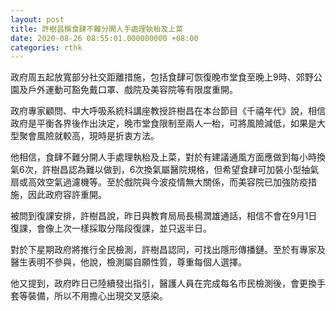 ```yaml
---
layout: post
title: 許樹昌稱食肆不難分開人手處理執枱及上菜
date: 2020-08-26 08:55:01.000000000 +08:00
categories: rthk
---
```


政府周五起放寬部分社交距離措施，包括食肆可恢復晚市堂食至晚上9時、郊野公園及戶外運動可豁免戴口罩、戲院及美容院等有限度重開。

政府專家顧問、中大呼吸系統科講座教授許樹昌在本台節目《千禧年代》說，相信政府是平衡各界後作出決定，晚市堂食限制至兩人一枱，可將風險減低，如果是大型聚會風險就較高，現時是折衷方法。

他相信，食肆不難分開人手處理執枱及上菜，對於有建議通風方面應做到每小時換氣6次，許樹昌認為難以做到，6次換氣屬醫院規格，但希望食肆可加裝小型抽氣扇或高效空氣過濾機等。至於戲院與今波疫情無大關係，而美容院已加強防疫措施，因此政府容許重開。

被問到復課安排，許樹昌說，昨日與教育局局長楊潤雄通話，相信不會在9月1日復課，會像上次一樣採取分階段復課，並只返半日。

對於下星期政府將推行全民檢測，許樹昌認同，可找出隱形傳播鏈。至於有專家及醫生表明不參與，他說，檢測屬自願性質，尊重每個人選擇。

他又提到，政府昨日已陸續發出指引，醫護人員在完成每名市民檢測後，會更換手套等裝備，所以不用擔心出現交叉感染。
